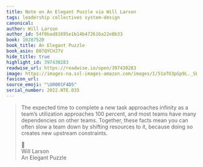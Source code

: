 ```yaml
---
title: Note on An Elegant Puzzle via Will Larson
tags: leadership collectives system-design
canonical:
author: Will Larson
author_id: 54f0bad81695e1b14b472616a22e8b33
book: 10287520
book_title: An Elegant Puzzle
book_asin: B07QYCHJ7V
hide_title: true
highlight_id: 397430283
readwise_url: https://readwise.io/open/397430283
image: https://images-na.ssl-images-amazon.com/images/I/51aTO3pGp9L._SL200_.jpg
favicon_url:
source_emoji: "\U0001F4D5"
serial_number: 2022.NTE.035
---
```

> The expected time to complete a new task approaches infinity as a team’s utilization approaches 100 percent, and most teams have many dependencies on other teams. Together, these facts mean you can often slow a team down by shifting resources to it, because doing so creates new upstream constraints.
> <div class="quoteback-footer"><div class="quoteback-avatar"><span class="mini-emoji"> 📕</span></div><div class="quoteback-metadata"><div class="metadata-inner"><span style="display:none">FROM:</span><div aria-label="Will Larson" class="quoteback-author"> Will Larson</div><div aria-label="An Elegant Puzzle" class="quoteback-title"> An Elegant Puzzle</div></div></div></div>